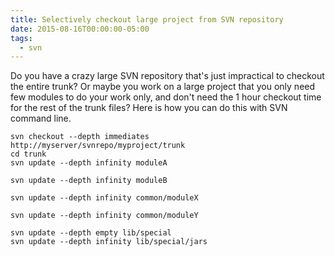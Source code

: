 ```yaml
---
title: Selectively checkout large project from SVN repository
date: 2015-08-16T00:00:00-05:00
tags:
  - svn
---
```

Do you have a crazy large SVN repository that's just impractical to checkout the entire trunk? Or maybe you work on a large project that you only need few modules to do 
your work only, and don't need the 1 hour checkout time for the rest of the trunk files? Here is how 
you can do this with SVN command line.

    svn checkout --depth immediates http://myserver/svnrepo/myproject/trunk
    cd trunk
    svn update --depth infinity moduleA

    svn update --depth infinity moduleB

    svn update --depth infinity common/moduleX

    svn update --depth infinity common/moduleY

    svn update --depth empty lib/special
    svn update --depth infinity lib/special/jars
